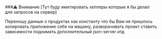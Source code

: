 ###⚠️ Внимание
[Тут буду имитировать хелперы которые я бы делал для запросов на сервер]

Переношу данные о продуктах как константу что бы Вам не пришлось копировать приложение себе на машину, разворачивать проект ставить зависимости поднимать дополнительный json-server итд
